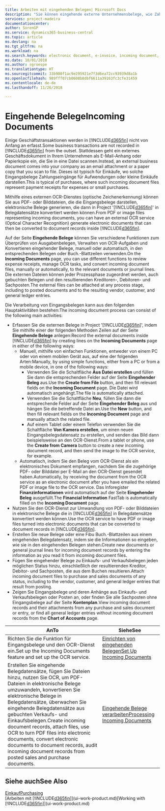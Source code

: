 ```yaml
---
title: Arbeiten mit eingehenden Belegen| Microsoft Docs
description: "Sie können eingehende externe Unternehmensbelege, wie Zahlungseingänge oder PDF-Dateien verwalten, OCR-Aufgaben verwalten und Dateien in elektronische Belege und Datensätze umwandeln."
services: project-madeira
documentationcenter: 
author: SorenGP
ms.service: dynamics365-business-central
ms.topic: article
ms.devlang: na
ms.tgt_pltfrm: na
ms.workload: na
ms.search.keywords: electronic document, e-invoice, incoming document, OCR, ecommerce, document exchange, import invoice
ms.date: 10/01/2018
ms.author: sgroespe
ms.translationtype: HT
ms.sourcegitcommit: 33b900f1ac9e295921e7f3d6ea72cc93939d8a1b
ms.openlocfilehash: 989fff07cb0608b8dbf6611a39163fc3cfe31459
ms.contentlocale: de-de
ms.lasthandoff: 11/26/2018

---
```

# <a name="incoming-documents"></a><span data-ttu-id="ce0ef-103">Eingehende Belege</span><span class="sxs-lookup"><span data-stu-id="ce0ef-103">Incoming Documents</span></span>
<span data-ttu-id="ce0ef-104">Einige Geschäftstransaktionen werden in [!INCLUDE[d365fin](includes/d365fin_md.md)] nicht von Anfang an erfasst.</span><span class="sxs-lookup"><span data-stu-id="ce0ef-104">Some business transactions are not recorded in [!INCLUDE[d365fin](includes/d365fin_md.md)] from the outset.</span></span> <span data-ttu-id="ce0ef-105">Stattdessen geht ein externes Geschäftsdokument in Ihrem Unternehmen als E-Mail-Anhang oder Papierkopie ein, die Sie in eine Datei scannen.</span><span class="sxs-lookup"><span data-stu-id="ce0ef-105">Instead, an external business document comes into your company as an email attachment or a paper copy that you scan to file.</span></span> <span data-ttu-id="ce0ef-106">Dieses ist typisch für Einkäufe, wo solche Eingangsbelege Zahlungseingänge für Aufwendungen oder kleine Einkäufe darstellen.</span><span class="sxs-lookup"><span data-stu-id="ce0ef-106">This is typical of purchases, where such incoming document files represent payment receipts for expenses or small purchases.</span></span>

<span data-ttu-id="ce0ef-107">Mithilfe eines externen OCR-Dienstes (optische Zeichenerkennung) können Sie aus PDF- oder Bilddateien, die die Eingangsbelege darstellen, elektronische Belege generieren, die dann in Project '[!INCLUDE[d365fin](includes/d365fin_md.md)]' in Belegdatensätze konvertiert werden können.</span><span class="sxs-lookup"><span data-stu-id="ce0ef-107">From PDF or image files representing incoming documents, you can have an external OCR service (Optical Character Recognition) generate electronic documents that can then be converted to document records inside [!INCLUDE[d365fin](includes/d365fin_md.md)].</span></span>

<span data-ttu-id="ce0ef-108">Auf der Seite **Eingehende Belege** können Sie verschiedene Funktionen zum Überprüfen von Ausgabenbelegen, Verwalten von OCR-Aufgaben und Konvertieren eingehender Belege, manuell oder automatisch, in den entsprechenden Belegen oder Buch.-Blattzeilen verwenden.</span><span class="sxs-lookup"><span data-stu-id="ce0ef-108">On the **Incoming Documents** page, you can use different functions to review expense receipts, manage OCR tasks, and convert incoming document files, manually or automatically, to the relevant documents or journal lines.</span></span> <span data-ttu-id="ce0ef-109">Die externen Dateien können jeder Prozessphase zugeordnet werden, auch gebuchten Belegen und den resultierenden Kreditoren-, Debitoren- und Sachposten.</span><span class="sxs-lookup"><span data-stu-id="ce0ef-109">The external files can be attached at any process stage, including to posted documents and to the resulting vendor, customer, and general ledger entries.</span></span>

<span data-ttu-id="ce0ef-110">Die Verarbeitung von Eingangsbelegen kann aus den folgenden Hauptaktivitäten bestehen:</span><span class="sxs-lookup"><span data-stu-id="ce0ef-110">The incoming document process can consist of the following main activities:</span></span>

* <span data-ttu-id="ce0ef-111">Erfassen Sie die externen Belege in Project '[!INCLUDE[d365fin](includes/d365fin_md.md)]', indem Sie mithilfe einer der folgenden Methoden Zeilen auf der Seite **Eingehende Belege** anlegen:</span><span class="sxs-lookup"><span data-stu-id="ce0ef-111">Record the external documents inside [!INCLUDE[d365fin](includes/d365fin_md.md)] by creating lines on the **Incoming Documents** page in either of the following ways:</span></span>
  * <span data-ttu-id="ce0ef-112">Manuell, mithilfe von einfachen Funktionen, entweder von einem PC oder von einem mobilen Gerät aus, auf eine der folgenden Arten:</span><span class="sxs-lookup"><span data-stu-id="ce0ef-112">Manually, by using simple functions, either from a PC or from a mobile device, in one of the following ways:</span></span>
    * <span data-ttu-id="ce0ef-113">Verwenden Sie die Schaltfläche **Aus Datei erstellen** und füllen Sie dann die entsprechenden Felder auf der Seite **Eingehender Beleg** aus.</span><span class="sxs-lookup"><span data-stu-id="ce0ef-113">Use the **Create from File** button, and then fill relevant fields on the **Incoming Document** page.</span></span> <span data-ttu-id="ce0ef-114">Die Datei wird automatisch angehängt.</span><span class="sxs-lookup"><span data-stu-id="ce0ef-114">The file is automatically attached.</span></span>  
    * <span data-ttu-id="ce0ef-115">Verwenden Sie die Schaltfläche **Neu**, füllen Sie dann die entsprechende Felder auf der Seite **Eingehender Beleg** aus und hängen Sie die betreffende Datei an.</span><span class="sxs-lookup"><span data-stu-id="ce0ef-115">Use the **New** button, and then fill relevant fields on the **Incoming Document** page and manually attach the related file.</span></span>
    * <span data-ttu-id="ce0ef-116">Auf einem Tablet oder einem Telefon verwenden Sie die Schaltfläche **Von Kamera erstellen**, um einen neuen Eingangsbelegsdatensatz zu erstellen, und senden das Bild dann beispielsweise an den OCR-Dienst.</span><span class="sxs-lookup"><span data-stu-id="ce0ef-116">From a tablet or phone, use the **Create from Camera** button to create a new incoming document record, and then send the image to the OCR service, for example.</span></span>
  * <span data-ttu-id="ce0ef-117">Automatisch, indem Sie den Beleg vom OCR-Dienst als ein elektronisches Dokument empfangen, nachdem Sie die zugehörige PDF- oder Bilddatei per E-Mail an den OCR-Dienst gesendet haben.</span><span class="sxs-lookup"><span data-stu-id="ce0ef-117">Automatically, by receiving the document from the OCR service as an electronic document after you have emailed the related PDF or image file to the OCR service.</span></span> <span data-ttu-id="ce0ef-118">Das Inforegister **Finanzinformationen** wird automatisch auf der Seite **Eingehender Beleg** ausgefüllt.</span><span class="sxs-lookup"><span data-stu-id="ce0ef-118">The **Financial Information** FastTab is automatically filled on the **Incoming Document** page.</span></span>
* <span data-ttu-id="ce0ef-119">Nutzen Sie den OCR-Dienst zur Umwandlung von PDF- oder Bilddateien in elektronische Belege die in [!INCLUDE[d365fin](includes/d365fin_md.md)] in Belegdatensätze konvertiert werden können.</span><span class="sxs-lookup"><span data-stu-id="ce0ef-119">Use the OCR service to have PDF or image files turned into electronic documents that can be converted to document records in [!INCLUDE[d365fin](includes/d365fin_md.md)].</span></span>
* <span data-ttu-id="ce0ef-120">Erstellen Sie neue Belege oder eine Fibu Buch.-Blattzeilen aus einem eingehenden Belegdatensatz, indem sie die Informationen so eingeben, wie sie in den eingehenden Belegen stehen.</span><span class="sxs-lookup"><span data-stu-id="ce0ef-120">Create new documents or general journal lines for incoming document records by entering the information as you read it from incoming document files.</span></span>
* <span data-ttu-id="ce0ef-121">Fügen Sie eingehender Belege zu Einkaufs- und Verkaufsbelegen jeden möglichen Status hinzu, einschließlich der resultierenden Kreditor, Debitor- und Sachposten, die aus dem Buchen resultieren.</span><span class="sxs-lookup"><span data-stu-id="ce0ef-121">Attach incoming document files to purchase and sales documents of any status, including to the vendor, customer, and general ledger entries that result from posting.</span></span>
* <span data-ttu-id="ce0ef-122">Zeigen Sie Eingangsbelege und deren Anhänge aus Einkaufs- und Verkaufsbelegen oder Posten an, oder finden Sie alle Sachposten ohne Eingangsbelege auf der Seite **Kontenplan**.</span><span class="sxs-lookup"><span data-stu-id="ce0ef-122">View incoming document records and their attachments from any purchase and sales document or entry, or find all general ledger entries without incoming document records from the **Chart of Accounts** page.</span></span>

| <span data-ttu-id="ce0ef-123">An</span><span class="sxs-lookup"><span data-stu-id="ce0ef-123">To</span></span> | <span data-ttu-id="ce0ef-124">Siehe</span><span class="sxs-lookup"><span data-stu-id="ce0ef-124">See</span></span> |
| --- | --- |
| <span data-ttu-id="ce0ef-125">Richten Sie die Funktion für Eingangsbelege und den OCR-Dienst ein.</span><span class="sxs-lookup"><span data-stu-id="ce0ef-125">Set up the Incoming Documents feature and set up the OCR service.</span></span> |[<span data-ttu-id="ce0ef-126">Einrichten von eingehenden Belegen</span><span class="sxs-lookup"><span data-stu-id="ce0ef-126">Set Up Incoming Documents</span></span>](across-how-setup-income-documents.md) |
| <span data-ttu-id="ce0ef-127">Erstellen Sie eingehende Belegdatensätze, fügen Sie Dateien hinzu, nutzen Sie OCR, um PDF-Dateien in elektronische Belege umzuwandeln, konvertieren Sie elektronische Belege in Belegdatensätze, überwachen Sie eingehende Belegdatensätze aus gebuchten Verkaufs- und Einkaufsbelegen.</span><span class="sxs-lookup"><span data-stu-id="ce0ef-127">Create incoming document records, attach files, use OCR to turn PDF files into electronic documents, convert electronic documents to document records, audit incoming document records from posted sales and purchase documents.</span></span> |[<span data-ttu-id="ce0ef-128">Eingehende Belege verarbeiten</span><span class="sxs-lookup"><span data-stu-id="ce0ef-128">Processing Incoming Documents</span></span>](across-process-income-documents.md) |

## <a name="see-also"></a><span data-ttu-id="ce0ef-129">Siehe auch</span><span class="sxs-lookup"><span data-stu-id="ce0ef-129">See Also</span></span>
[<span data-ttu-id="ce0ef-130">Einkauf</span><span class="sxs-lookup"><span data-stu-id="ce0ef-130">Purchasing</span></span>](purchasing-manage-purchasing.md)  
<span data-ttu-id="ce0ef-131">[Arbeiten mit [!INCLUDE[d365fin](includes/d365fin_md.md)]](ui-work-product.md)</span><span class="sxs-lookup"><span data-stu-id="ce0ef-131">[Working with [!INCLUDE[d365fin](includes/d365fin_md.md)]](ui-work-product.md)</span></span>

